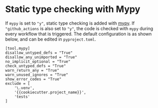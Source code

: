 # Static type checking with Mypy

If `mypy` is set to `"y"`, static type checking is added with [mypy](https://mypy.readthedocs.io/en/stable/). 
If `"github_actions` is also set to `"y"`, the code is checked with `mypy` during every workflow that is triggered.
The default configuration is as shown below, and can be edited in `pyproject.toml`.

```
[tool.mypy]
disallow_untyped_defs = "True"
disallow_any_unimported = "True"
no_implicit_optional = "True"
check_untyped_defs = "True"
warn_return_any = "True"
warn_unused_ignores = "True"
show_error_codes = "True"
exclude = [
    '\.venv',
    '{{cookiecutter.project_name}}',
    'tests'
]
```